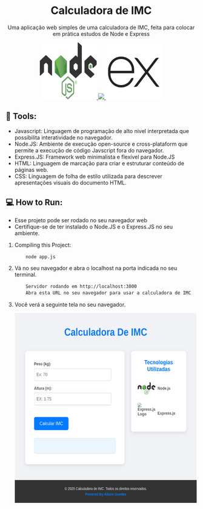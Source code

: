 <h1 align='center'>Calculadora de IMC</h1>


<p align='center'>Uma aplicação web simples de uma calculadora de IMC, feita para colocar em prática estudos de Node e Express</p>

<div align='center'>
    <a href="https://nodejs.org/pt">
        <img src="./img/readme/node-icon.png" width="150" height="150"/>
    </a>
    <a href=""><img src="https://expressjs.com/">
        <img src="./img/readme/express-icon.png" width="150" height="150">
    </a>
</div>

## 🔧 Tools:

- Javascript: Linguagem de programação de alto nivel interpretada que possibilita interatividade no navegador.
- Node.JS: Ambiente de execução open-source e cross-plataform que permite a execução de código Javscript fora do navegador.
- Express.JS: Framework web minimalista e flexível para Node.JS
- HTML: Linguagem de marcação para criar e estruturar conteúdo de páginas web.
- CSS: Linguagem de folha de estilo utilizada para descrever apresentações visuais do documento HTML.

## 💻 How to Run:

- Esse projeto pode ser rodado no seu navegador web
- Certifique-se de ter instalado o Node.JS e o Express.JS no seu ambiente.

1. Compiling this Project:

    ```bash
        node app.js
    ```

2. Vá no seu navegador e abra o localhost na porta indicada no seu terminal.

    ```bash
        Servidor rodando em http://localhost:3000
        Abra esta URL no seu navegador para usar a calculadora de IMC
    ```

3. Você verá a seguinte tela no seu navegador.

    <div align="center">
        <img src="./img/app_screen.png" width="500" height="500">
    </div>

